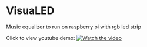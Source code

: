 # VisuaLED
Music equalizer to run on raspberry pi with rgb led strip

Click to view youtube demo:
[![Watch the video](https://img.youtube.com/vi/xCPujOcQOx4/maxresdefault.jpg)](https://youtu.be/xCPujOcQOx4)
